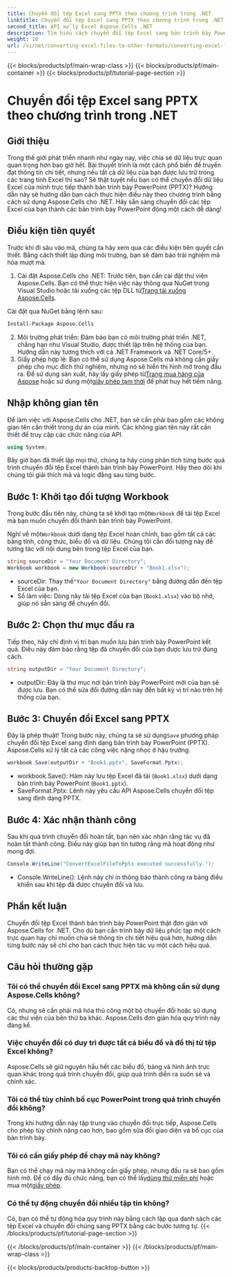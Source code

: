 ```yaml
---
title: Chuyển đổi tệp Excel sang PPTX theo chương trình trong .NET
linktitle: Chuyển đổi tệp Excel sang PPTX theo chương trình trong .NET
second_title: API xử lý Excel Aspose.Cells .NET
description: Tìm hiểu cách chuyển đổi tệp Excel sang bản trình bày PowerPoint (PPTX) theo chương trình bằng Aspose.Cells cho .NET với hướng dẫn từng bước này.
weight: 16
url: /vi/net/converting-excel-files-to-other-formats/converting-excel-file-to-pptx/
---
```


{{< blocks/products/pf/main-wrap-class >}}
{{< blocks/products/pf/main-container >}}
{{< blocks/products/pf/tutorial-page-section >}}

# Chuyển đổi tệp Excel sang PPTX theo chương trình trong .NET

## Giới thiệu

Trong thế giới phát triển nhanh như ngày nay, việc chia sẻ dữ liệu trực quan quan trọng hơn bao giờ hết. Bài thuyết trình là một cách phổ biến để truyền đạt thông tin chi tiết, nhưng nếu tất cả dữ liệu của bạn được lưu trữ trong các trang tính Excel thì sao? Sẽ thật tuyệt nếu bạn có thể chuyển đổi dữ liệu Excel của mình trực tiếp thành bản trình bày PowerPoint (PPTX)? Hướng dẫn này sẽ hướng dẫn bạn cách thực hiện điều này theo chương trình bằng cách sử dụng Aspose.Cells cho .NET. Hãy sẵn sàng chuyển đổi các tệp Excel của bạn thành các bản trình bày PowerPoint động một cách dễ dàng!

## Điều kiện tiên quyết

Trước khi đi sâu vào mã, chúng ta hãy xem qua các điều kiện tiên quyết cần thiết. Bằng cách thiết lập đúng môi trường, bạn sẽ đảm bảo trải nghiệm mã hóa mượt mà.

1. Cài đặt Aspose.Cells cho .NET: Trước tiên, bạn cần cài đặt thư viện Aspose.Cells. Bạn có thể thực hiện việc này thông qua NuGet trong Visual Studio hoặc tải xuống các tệp DLL từ[Trang tải xuống Aspose.Cells](https://releases.aspose.com/cells/net/).

Cài đặt qua NuGet bằng lệnh sau:
```bash
Install-Package Aspose.Cells
```
2. Môi trường phát triển: Đảm bảo bạn có môi trường phát triển .NET, chẳng hạn như Visual Studio, được thiết lập trên hệ thống của bạn. Hướng dẫn này tương thích với cả .NET Framework và .NET Core/5+.
3.  Giấy phép hợp lệ: Bạn có thể sử dụng Aspose.Cells mà không cần giấy phép cho mục đích thử nghiệm, nhưng nó sẽ hiển thị hình mờ trong đầu ra. Để sử dụng sản xuất, hãy lấy giấy phép từ[Trang mua hàng của Aspose](https://purchase.aspose.com/buy) hoặc sử dụng một[giấy phép tạm thời](https://purchase.aspose.com/temporary-license/) để phát huy hết tiềm năng.

## Nhập không gian tên

Để làm việc với Aspose.Cells cho .NET, bạn sẽ cần phải bao gồm các không gian tên cần thiết trong dự án của mình. Các không gian tên này rất cần thiết để truy cập các chức năng của API.

```csharp
using System;
```

Bây giờ bạn đã thiết lập mọi thứ, chúng ta hãy cùng phân tích từng bước quá trình chuyển đổi tệp Excel thành bản trình bày PowerPoint. Hãy theo dõi khi chúng tôi giải thích mã và logic đằng sau từng bước.

## Bước 1: Khởi tạo đối tượng Workbook

 Trong bước đầu tiên này, chúng ta sẽ khởi tạo một`Workbook` để tải tệp Excel mà bạn muốn chuyển đổi thành bản trình bày PowerPoint.

 Nghĩ về một`Workbook` dưới dạng tệp Excel hoàn chỉnh, bao gồm tất cả các bảng tính, công thức, biểu đồ và dữ liệu. Chúng tôi cần đối tượng này để tương tác với nội dung bên trong tệp Excel của bạn.

```csharp
string sourceDir = "Your Document Directory";
Workbook workbook = new Workbook(sourceDir + "Book1.xlsx");
```

-  sourceDir: Thay thế`"Your Document Directory"` bằng đường dẫn đến tệp Excel của bạn.
- Sổ làm việc: Dòng này tải tệp Excel của bạn (`Book1.xlsx`) vào bộ nhớ, giúp nó sẵn sàng để chuyển đổi.

## Bước 2: Chọn thư mục đầu ra

Tiếp theo, hãy chỉ định vị trí bạn muốn lưu bản trình bày PowerPoint kết quả. Điều này đảm bảo rằng tệp đã chuyển đổi của bạn được lưu trữ đúng cách.

```csharp
string outputDir = "Your Document Directory";
```

- outputDir: Đây là thư mục nơi bản trình bày PowerPoint mới của bạn sẽ được lưu. Bạn có thể sửa đổi đường dẫn này đến bất kỳ vị trí nào trên hệ thống của bạn.

## Bước 3: Chuyển đổi Excel sang PPTX

 Đây là phép thuật! Trong bước này, chúng ta sẽ sử dụng`Save` phương pháp chuyển đổi tệp Excel sang định dạng bản trình bày PowerPoint (PPTX). Aspose.Cells xử lý tất cả các công việc nặng nhọc ở hậu trường.

```csharp
workbook.Save(outputDir + "Book1.pptx", SaveFormat.Pptx);
```

- workbook.Save(): Hàm này lưu tệp Excel đã tải (`Book1.xlsx`) dưới dạng bản trình bày PowerPoint (`Book1.pptx`).
- SaveFormat.Pptx: Lệnh này yêu cầu API Aspose.Cells chuyển đổi tệp sang định dạng PPTX.

## Bước 4: Xác nhận thành công

Sau khi quá trình chuyển đổi hoàn tất, bạn nên xác nhận rằng tác vụ đã hoàn tất thành công. Điều này giúp bạn tin tưởng rằng mã hoạt động như mong đợi.

```csharp
Console.WriteLine("ConvertExcelFileToPptx executed successfully.");
```

- Console.WriteLine(): Lệnh này chỉ in thông báo thành công ra bảng điều khiển sau khi tệp đã được chuyển đổi và lưu.

## Phần kết luận

Chuyển đổi tệp Excel thành bản trình bày PowerPoint thật đơn giản với Aspose.Cells for .NET. Cho dù bạn cần trình bày dữ liệu phức tạp một cách trực quan hay chỉ muốn chia sẻ thông tin chi tiết hiệu quả hơn, hướng dẫn từng bước này sẽ chỉ cho bạn cách thực hiện tác vụ một cách hiệu quả.

## Câu hỏi thường gặp

### Tôi có thể chuyển đổi Excel sang PPTX mà không cần sử dụng Aspose.Cells không?
Có, nhưng sẽ cần phải mã hóa thủ công một bộ chuyển đổi hoặc sử dụng các thư viện của bên thứ ba khác. Aspose.Cells đơn giản hóa quy trình này đáng kể.

### Việc chuyển đổi có duy trì được tất cả biểu đồ và đồ thị từ tệp Excel không?
Aspose.Cells sẽ giữ nguyên hầu hết các biểu đồ, bảng và hình ảnh trực quan khác trong quá trình chuyển đổi, giúp quá trình diễn ra suôn sẻ và chính xác.

### Tôi có thể tùy chỉnh bố cục PowerPoint trong quá trình chuyển đổi không?
Trong khi hướng dẫn này tập trung vào chuyển đổi trực tiếp, Aspose.Cells cho phép tùy chỉnh nâng cao hơn, bao gồm sửa đổi giao diện và bố cục của bản trình bày.

### Tôi có cần giấy phép để chạy mã này không?
Bạn có thể chạy mã này mà không cần giấy phép, nhưng đầu ra sẽ bao gồm hình mờ. Để có đầy đủ chức năng, bạn có thể lấy[dùng thử miễn phí](https://releases.aspose.com/) hoặc mua một[giấy phép](https://purchase.aspose.com/buy).

### Có thể tự động chuyển đổi nhiều tập tin không?
Có, bạn có thể tự động hóa quy trình này bằng cách lặp qua danh sách các tệp Excel và chuyển đổi chúng sang PPTX bằng các bước tương tự.
{{< /blocks/products/pf/tutorial-page-section >}}

{{< /blocks/products/pf/main-container >}}
{{< /blocks/products/pf/main-wrap-class >}}

{{< blocks/products/products-backtop-button >}}
